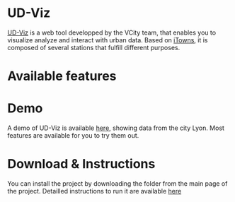 # UD-Viz

[UD-Viz](https://github.com/VCityTeam/UD-Viz) is a web tool developped by the VCity team, that enables you to visualize analyze and interact with urban data. Based on [iTowns](https://github.com/itowns/itowns), it is composed of several stations that fulfill different purposes.

# Available features



# Demo

A demo of UD-Viz is available [here](http://rict.liris.cnrs.fr/UDVDemo/UDV/UDV-Core/), showing data from the city Lyon. Most features are available for you to try them out.

# Download & Instructions
You can install the project by downloading the folder from the main page of the project. Detailled instructions to run it are available [here](https://github.com/VCityTeam/UD-Viz/blob/master/install.md)

